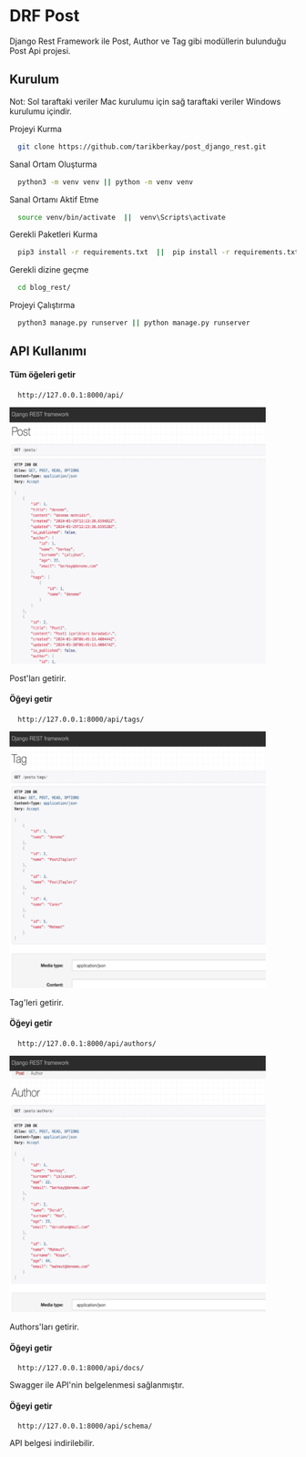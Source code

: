 
# DRF Post 

Django Rest Framework ile Post, Author ve Tag gibi modüllerin bulunduğu Post Api projesi.




## Kurulum

Not: Sol taraftaki veriler Mac kurulumu için sağ taraftaki veriler Windows kurulumu içindir.

Projeyi Kurma  

```bash
  git clone https://github.com/tarikberkay/post_django_rest.git
```

Sanal Ortam Oluşturma
```bash
  python3 -m venv venv || python -m venv venv
```

Sanal Ortamı Aktif Etme
```bash
  source venv/bin/activate  ||  venv\Scripts\activate
```

Gerekli Paketleri Kurma
```bash
  pip3 install -r requirements.txt  ||  pip install -r requirements.txt
```

Gerekli dizine geçme
```bash
  cd blog_rest/
```

Projeyi Çalıştırma
```bash
  python3 manage.py runserver || python manage.py runserver
```

  
## API Kullanımı

#### Tüm öğeleri getir

```http
  http://127.0.0.1:8000/api/
```

<img src="https://github.com/tarikberkay/post_django_rest/blob/main/images/Posts.png" alt="Posts" width="450" height="450">

Post'ları getirir.

#### Öğeyi getir

```http
  http://127.0.0.1:8000/api/tags/
```

<img src="https://github.com/tarikberkay/post_django_rest/blob/main/images/Tags.png" alt="Tags" width="450" height="450">

Tag'leri getirir.

#### Öğeyi getir

```http
  http://127.0.0.1:8000/api/authors/
```

<img src="https://github.com/tarikberkay/post_django_rest/blob/main/images/Authors.png" width="450" height="450">

Authors'ları getirir.


#### Öğeyi getir

```http
  http://127.0.0.1:8000/api/docs/
```
Swagger ile API'nin belgelenmesi sağlanmıştır.


#### Öğeyi getir

```http
  http://127.0.0.1:8000/api/schema/
```
API belgesi indirilebilir.


  
